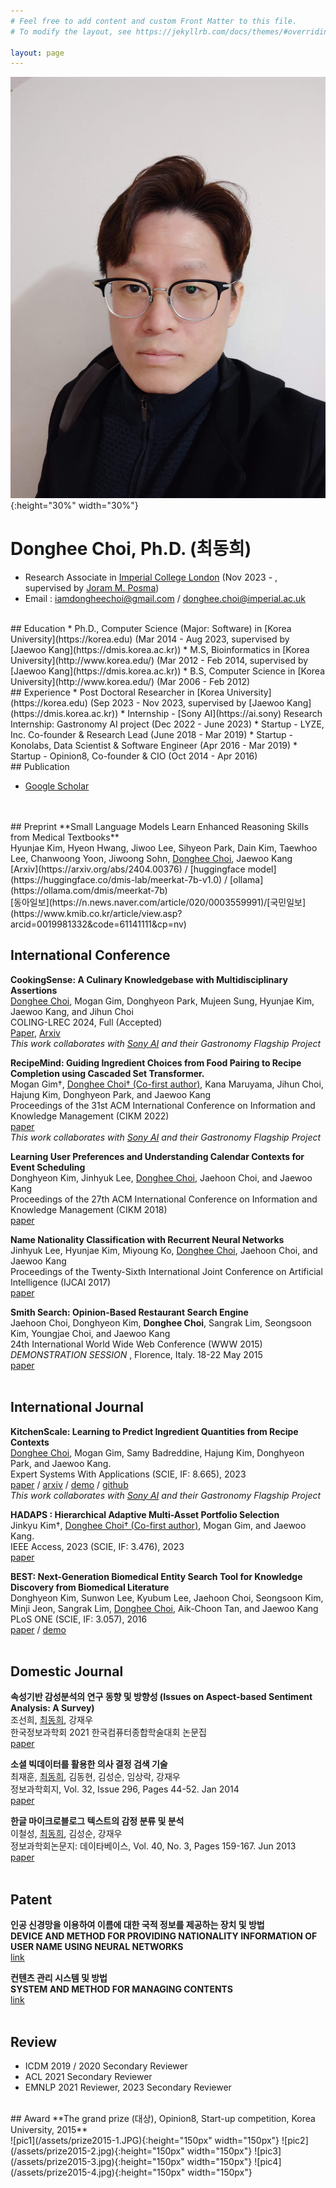 ```yaml
---
# Feel free to add content and custom Front Matter to this file.
# To modify the layout, see https://jekyllrb.com/docs/themes/#overriding-theme-defaults

layout: page 
---
```


![My Picture](/assets/my.jpg){:height="30%" width="30%"}

# Donghee Choi, Ph.D. (최동희)
* Research Associate in [Imperial College London](https://profiles.imperial.ac.uk/donghee.choi/) (Nov 2023 - , supervised by [Joram M. Posma](https://www.imperial.ac.uk/people/j.posma11))
* Email : iamdongheechoi@gmail.com / donghee.choi@imperial.ac.uk

<br>
## Education
* Ph.D., Computer Science (Major: Software) in [Korea University](https://korea.edu) (Mar 2014 - Aug 2023, supervised by [Jaewoo Kang](https://dmis.korea.ac.kr)) 
* M.S, Bioinformatics in [Korea University](http://www.korea.edu/) (Mar 2012 - Feb 2014, supervised by [Jaewoo Kang](https://dmis.korea.ac.kr)) 
* B.S, Computer Science in [Korea University](http://www.korea.edu/) (Mar 2006 - Feb 2012)

<br>
## Experience
* Post Doctoral Researcher in [Korea University](https://korea.edu) (Sep 2023 - Nov 2023, supervised by [Jaewoo Kang](https://dmis.korea.ac.kr))
* Internship - [Sony AI](https://ai.sony) Research Internship: Gastronomy AI project (Dec 2022 - June 2023)
* Startup - LYZE, Inc. Co-founder & Research Lead (June 2018 - Mar 2019) 
* Startup - Konolabs, Data Scientist & Software Engineer (Apr 2016 - Mar 2019)
* Startup - Opinion8, Co-founder & CIO (Oct 2014 - Apr 2016)

<br>
## Publication

* [Google Scholar](https://scholar.google.co.kr/citations?user=iR40DeMAAAAJ&hl=ko)

<br>
<br>
## Preprint
**Small Language Models Learn Enhanced Reasoning Skills from Medical Textbooks**
<br>
Hyunjae Kim, Hyeon Hwang, Jiwoo Lee, Sihyeon Park, Dain Kim, Taewhoo Lee, Chanwoong Yoon, Jiwoong Sohn, <ins>Donghee Choi</ins>, Jaewoo Kang
<br>
[Arxiv](https://arxiv.org/abs/2404.00376) / [huggingface model](https://huggingface.co/dmis-lab/meerkat-7b-v1.0) / [ollama](https://ollama.com/dmis/meerkat-7b)
<br>
[동아일보](https://n.news.naver.com/article/020/0003559991)/[국민일보](https://www.kmib.co.kr/article/view.asp?arcid=0019981332&code=61141111&cp=nv)
<br>

## International Conference

**CookingSense: A Culinary Knowledgebase with Multidisciplinary Assertions**
<br>
<ins>Donghee Choi</ins>, Mogan Gim, Donghyeon Park, Mujeen Sung, Hyunjae Kim, Jaewoo Kang, and Jihun Choi
<br>
COLING-LREC 2024, Full (Accepted)
<br>
[Paper](https://aclanthology.org/2024.lrec-main.354/), [Arxiv](https://arxiv.org/abs/2405.00523)
<br>
*This work collaborates with [Sony AI](https://ai.sony) and their Gastronomy Flagship Project*
<br>

**RecipeMind: Guiding Ingredient Choices from Food Pairing to Recipe Completion using Cascaded Set Transformer.**
<br>
Mogan Gim†, <ins>Donghee Choi† (Co-first author)</ins>, Kana Maruyama, Jihun Choi, Hajung Kim, Donghyeon Park, and Jaewoo Kang 
<br>
Proceedings of the 31st ACM International Conference on Information and Knowledge Management (CIKM 2022)
<br>
[paper](https://dl.acm.org/doi/10.1145/3511808.3557092)
<br>
*This work collaborates with [Sony AI](https://ai.sony) and their Gastronomy Flagship Project*
<br>

**Learning User Preferences and Understanding Calendar Contexts for Event Scheduling**
<br>
Donghyeon Kim, Jinhyuk Lee, <ins>Donghee Choi</ins>, Jaehoon Choi, and Jaewoo Kang 
<br>
Proceedings of the 27th ACM International Conference on Information and Knowledge Management (CIKM 2018)
<br>
[paper](https://dl.acm.org/doi/10.1145/3269206.3271712) 
<br>

**Name Nationality Classification with Recurrent Neural Networks**
<br>
Jinhyuk Lee, Hyunjae Kim, Miyoung Ko, <ins>Donghee Choi</ins>, Jaehoon Choi, and Jaewoo Kang
<br>
Proceedings of the Twenty-Sixth International Joint Conference on Artificial Intelligence (IJCAI 2017)
<br>
[paper](https://www.ijcai.org/Proceedings/2017/289)
<br>

**Smith Search: Opinion-Based Restaurant Search Engine**
<br>
Jaehoon Choi, Donghyeon Kim, **Donghee Choi**, Sangrak Lim, Seongsoon Kim, Youngjae Choi, and Jaewoo Kang 
<br>
24th International World Wide Web Conference (WWW 2015) _DEMONSTRATION SESSION_ , Florence, Italy. 18-22 May 2015
<br>
[paper](https://dl.acm.org/doi/abs/10.1145/2740908.2742829) 
<br>
<br>

## International Journal

**KitchenScale: Learning to Predict Ingredient Quantities from Recipe Contexts**
<br>
<ins>Donghee Choi</ins>, Mogan Gim, Samy Badreddine, Hajung Kim, Donghyeon Park, and Jaewoo Kang. 
<br>
Expert Systems With Applications (SCIE, IF: 8.665), 2023
<br>
[paper](https://www.sciencedirect.com/science/article/abs/pii/S0957417423005432) / [arxiv](https://arxiv.org/abs/2304.10739) / [demo](http://kitchenscale.korea.ac.kr/) / [github](https://github.com/dmis-lab/KitchenScale)
<br>
*This work collaborates with [Sony AI](https://ai.sony) and their Gastronomy Flagship Project*
<br>

**HADAPS : Hierarchical Adaptive Multi-Asset Portfolio Selection**
<br>
Jinkyu Kim†, <ins>Donghee Choi† (Co-first author)</ins>, Mogan Gim, and Jaewoo Kang. 
<br>
IEEE Access, 2023 (SCIE, IF: 3.476), 2023
<br>
[paper](https://ieeexplore.ieee.org/document/10149353)
<br>



**BEST: Next-Generation Biomedical Entity Search Tool for Knowledge Discovery from Biomedical Literature**
<br>
Donghyeon Kim, Sunwon Lee, Kyubum Lee, Jaehoon Choi, Seongsoon Kim, Minji Jeon, Sangrak Lim, <ins>Donghee Choi</ins>, Aik-Choon Tan, and Jaewoo Kang 
<br>
PLoS ONE (SCIE, IF: 3.057), 2016 
<br>
[paper](https://journals.plos.org/plosone/article?id=10.1371/journal.pone.0164680) / [demo](http://best.korea.ac.kr/)
<br>
<br>

## Domestic Journal


**속성기반  감성분석의  연구  동향  및  방향성 (Issues on Aspect-based Sentiment Analysis: A Survey)**
<br>
조선희, <ins>최동희</ins>, 강재우 
<br>
한국정보과학회 2021 한국컴퓨터종합학술대회 논문집
 <br>
[paper](https://www.dbpia.co.kr/pdf/pdfView.do?nodeId=NODE10583434&mark=0&useDate=&ipRange=N&accessgl=Y&language=ko_KR&hasTopBanner=false) 
<br>


**소셜 빅데이터를 활용한 의사 결정 검색 기술**
<br>
최재훈, <ins>최동희</ins>, 김동현, 김성순, 임상락, 강재우 
<br>
정보과학회지, Vol. 32, Issue 296, Pages 44-52. Jan 2014
 <br>
[paper](http://www.ndsl.kr/ndsl/search/detail/article/articleSearchResultDetail.do?cn=JAKO201406464395458) 
<br>

**한글 마이크로블로그 텍스트의 감정 분류 및 분석**
<br>
이철성, <ins>최동희</ins>, 김성순, 강재우
<br>
정보과학회논문지: 데이타베이스, Vol. 40, No. 3, Pages 159-167. Jun 2013
<br>
[paper](https://www.dbpia.co.kr/Journal/articleDetail?nodeId=NODE02193998) 
<br>
<br>

## Patent
**인공 신경망을 이용하여 이름에 대한 국적 정보를 제공하는 장치 및 방법**
<br>
**DEVICE AND METHOD FOR PROVIDING NATIONALITY INFORMATION OF USER NAME USING NEURAL NETWORKS**
<br>
[link](https://doi.org/10.8080/1020170147399)
<br>

**컨텐츠 관리 시스템 및 방법**
<br>
**SYSTEM AND METHOD FOR MANAGING CONTENTS**
<br>
[link](https://doi.org/10.8080/1020120078866)
<br>
<br>

## Review
* ICDM 2019 / 2020 Secondary Reviewer
* ACL 2021 Secondary Reviewer
* EMNLP 2021 Reviewer, 2023 Secondary Reviewer

<br>
## Award
**The grand prize (대상), Opinion8, Start-up competition, Korea University, 2015**
<br>
![pic1](/assets/prize2015-1.JPG){:height="150px" width="150px"} ![pic2](/assets/prize2015-2.jpg){:height="150px" width="150px"} ![pic3](/assets/prize2015-3.jpg){:height="150px" width="150px"} ![pic4](/assets/prize2015-4.jpg){:height="150px" width="150px"}

